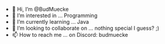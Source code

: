 - 👋 Hi, I’m @BudMuecke
- 👀 I’m interested in ... Programming 
- 🌱 I’m currently learning ... Java
- 💞️ I’m looking to collaborate on ... nothing special I guess? ;)
- 📫 How to reach me ... on Discord: budmuecke

<!---
BudMuecke/BudMuecke is a ✨ special ✨ repository because its `README.md` (this file) appears on your GitHub profile.
You can click the Preview link to take a look at your changes.
--->
